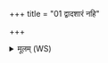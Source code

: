+++
title = "01 द्वादशारं नहि"

+++
<details><summary>मूलम् (WS)</summary>

द्वादशारं नहि तज्जराय वर्वर्ति चक्रं परि द्यामृतस्य ।  
आा पुत्रा अग्ने मिथुनासो अत्र सप्त शतानि विंशतिश्च तस्थुः ॥ १ ॥
</details>